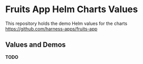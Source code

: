 # Fruits App Helm Charts Values

This repository holds the demo Helm values for the charts <https://github.com/harness-apps/fruits-app>

## Values and Demos

__TODO__